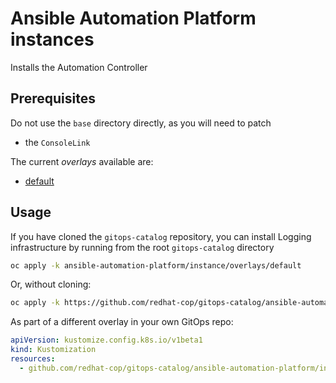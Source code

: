 # Ansible Automation Platform instances

Installs the Automation Controller

## Prerequisites

Do not use the `base` directory directly, as you will need to patch 

* the `ConsoleLink`

The current *overlays* available are:

* [default](overlays/default)

## Usage

If you have cloned the `gitops-catalog` repository, you can install Logging infrastructure by running from the root `gitops-catalog` directory

```bash
oc apply -k ansible-automation-platform/instance/overlays/default
```

Or, without cloning:

```bash
oc apply -k https://github.com/redhat-cop/gitops-catalog/ansible-automation-platform/instance/overlays/default
```

As part of a different overlay in your own GitOps repo:

```yaml
apiVersion: kustomize.config.k8s.io/v1beta1
kind: Kustomization
resources:
  - github.com/redhat-cop/gitops-catalog/ansible-automation-platform/instance/overlays/default?ref=main
```
